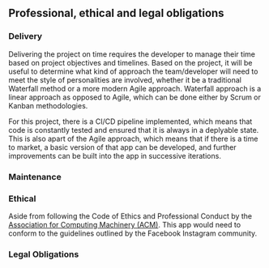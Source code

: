 ## Professional, ethical and legal obligations

### Delivery

Delivering the project on time requires the developer to manage their time based on project objectives and timelines. Based on the project, it will be useful to determine what kind of approach the team/developer will need to meet the style of personalities are involved, whether it be a traditional Waterfall method or a more modern Agile approach. Waterfall approach is a linear approach as opposed to Agile, which can be done either by Scrum or Kanban methodologies. 

For this project, there is a CI/CD pipeline implemented, which means that code is constantly tested and ensured that it is always in a deplyable state. This is also apart of the Agile approach, which means that if there is a time to market, a basic version of that app can be developed, and further improvements can be built into the app in successive iterations.


### Maintenance

### Ethical
Aside from following the Code of Ethics and Professional Conduct by the [Association for Computing Machinery (ACM)](http://www.acm.org/about/code-of-ethics). This app would need to conform to the guidelines outlined by the Facebook Instagram community. 

### Legal Obligations